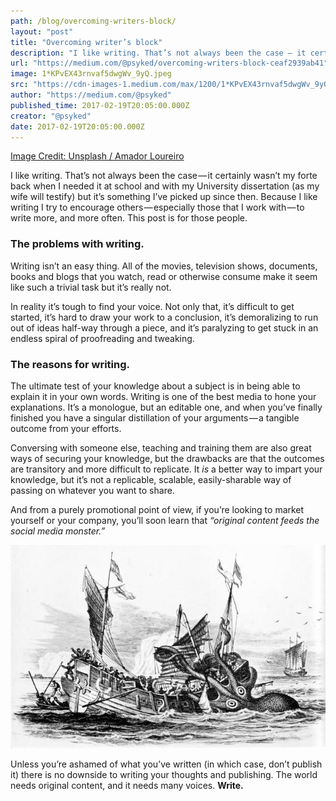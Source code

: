 ```yaml
---
path: /blog/overcoming-writers-block/
layout: "post"
title: "Overcoming writer’s block"
description: "I like writing. That’s not always been the case — it certainly wasn’t my forte back when I needed it at school and with my University…"
url: "https://medium.com/@psyked/overcoming-writers-block-ceaf2939ab41"
image: 1*KPvEX43rnvaf5dwgWv_9yQ.jpeg
src: "https://cdn-images-1.medium.com/max/1200/1*KPvEX43rnvaf5dwgWv_9yQ.jpeg"
author: "https://medium.com/@psyked"
published_time: 2017-02-19T20:05:00.000Z
creator: "@psyked"
date: 2017-02-19T20:05:00.000Z
---
```

[Image Credit: Unsplash / Amador Loureiro](https://unsplash.com/search/letter-block?photo=BVyNlchWqzs)

I like writing. That’s not always been the case — it certainly wasn’t my forte back when I needed it at school and with my University dissertation (as my wife will testify) but it’s something I’ve picked up since then. Because I like writing I try to encourage others — especially those that I work with — to write more, and more often. This post is for those people.

### The problems with writing.

Writing isn’t an easy thing. All of the movies, television shows, documents, books and blogs that you watch, read or otherwise consume make it seem like such a trivial task but it’s really not.

In reality it’s tough to find your voice. Not only that, it’s difficult to get started, it’s hard to draw your work to a conclusion, it’s demoralizing to run out of ideas half-way through a piece, and it’s paralyzing to get stuck in an endless spiral of proofreading and tweaking.

### The reasons for writing.

The ultimate test of your knowledge about a subject is in being able to explain it in your own words. Writing is one of the best media to hone your explanations. It’s a monologue, but an editable one, and when you’ve finally finished you have a singular distillation of your arguments — a tangible outcome from your efforts.

Conversing with someone else, teaching and training them are also great ways of securing your knowledge, but the drawbacks are that the outcomes are transitory and more difficult to replicate. It _is_ a better way to impart your knowledge, but it’s not a replicable, scalable, easily-sharable way of passing on whatever you want to share.

And from a purely promotional point of view, if you’re looking to market yourself or your company, you’ll soon learn that _“original content feeds the social media monster.”_

![](0*LKlgVgtkivcvKdbi.jpg)

Unless you’re ashamed of what you’ve written (in which case, don’t publish it) there is no downside to writing your thoughts and publishing. The world needs original content, and it needs many voices. **Write.**
